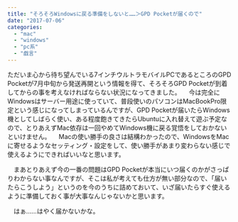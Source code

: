 ```yaml
---
title: "そろそろWindowsに戻る準備をしないと……＞GPD Pocketが届くので"
date: "2017-07-06"
categories: 
  - "mac"
  - "windows"
  - "pc系"
  - "戯言"
---
```


ただいま心から待ち望んでいる7インチウルトラモバイルPCであるところのGPD Pocketが7月中旬から発送再開という情報を得て、そろそろGPD Pocketが到着してからの事を考えなければならない状況になってきました。 　今は完全にWindowsはサーバー用途に使っていて、普段使いのパソコンはMacBookPro限定という感じになってしまっているんですが、GPD Pocketが届いたらWindows機としてしばらく使い、ある程度飽きてきたらUbuntuに入れ替えて遊ぶ予定なので、とりあえずMac依存は一回やめてWindows機に戻る覚悟をしておかないといけません。 　Macの使い勝手の良さは結構わかったので、WindowsをMacに寄せるようなセッティング・設定をして、使い勝手があまり変わらない感じで使えるようにできればいいなと思います。

　まあとりあえず今の一番の問題はGPD Pocketが本当にいつ届くのかがさっぱりわからない事なんですが、そこは私が考えても仕方が無い部分なので、「届いたらこうしよう」というのを今のうちに詰めておいて、いざ届いたらすぐ使えるように準備しておく事が大事なんじゃないかと思います。

　はぁ……はやく届かないかな。
